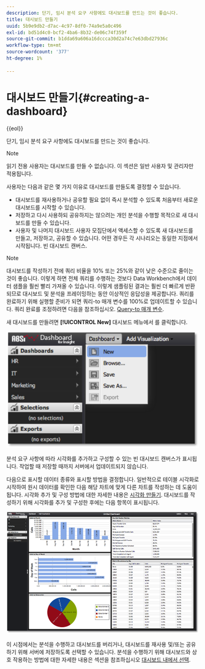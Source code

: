 ```yaml
---
description: 단기, 임시 분석 요구 사항에도 대시보드를 만드는 것이 좋습니다.
title: 대시보드 만들기
uuid: 5b9e9db2-d7ac-4c97-8df0-74a9e5a0c496
exl-id: bd51d4c0-bcf2-4ba6-8b32-de06c74f359f
source-git-commit: b1dda69a606a16dccca30d2a74c7e63dbd27936c
workflow-type: tm+mt
source-wordcount: '377'
ht-degree: 1%

---
```


# 대시보드 만들기{#creating-a-dashboard}

{{eol}}

단기, 임시 분석 요구 사항에도 대시보드를 만드는 것이 좋습니다.

>[!NOTE]
>
>읽기 전용 사용자는 대시보드를 만들 수 없습니다. 이 섹션은 일반 사용자 및 관리자만 적용됩니다.

사용자는 다음과 같은 몇 가지 이유로 대시보드를 만들도록 결정할 수 있습니다.

* 대시보드를 재사용하거나 공유할 필요 없이 즉시 분석할 수 있도록 처음부터 새로운 대시보드를 시작할 수 있습니다.
* 저장하고 다시 사용하되 공유하지는 않으려는 개인 분석을 수행할 목적으로 새 대시보드를 만들 수 있습니다.
* 사용자 및 나머지 대시보드 사용자 모집단에서 액세스할 수 있도록 새 대시보드를 만들고, 저장하고, 공유할 수 있습니다. 어떤 경우든 각 시나리오는 동일한 지점에서 시작됩니다. 빈 대시보드 캔버스.

>[!NOTE]
>
>대시보드를 작성하기 전에 쿼리 비율을 10% 또는 25%와 같이 낮은 수준으로 줄이는 것이 좋습니다. 이렇게 하면 전체 쿼리를 수행하는 것보다 Data Workbench에서 데이터 샘플을 훨씬 빨리 가져올 수 있습니다. 이렇게 샘플링된 결과는 훨씬 더 빠르게 반환되므로 대시보드 및 분석을 프레이밍하는 동안 이상적인 응답성을 제공합니다. 쿼리를 완료하기 위해 실행할 준비가 되면 쿼리-to 매개 변수를 100%로 업데이트할 수 있습니다. 쿼리 완료를 조정하려면 다음을 참조하십시오. [Query-to 매개 변수](../../../home/c-adobe-data-workbench-dashboard/c-dashboards/c-query-to-parameter.md#concept-33db106e28bc4108bca9e8d0a440d323).

새 대시보드를 만들려면 **[!UICONTROL New]** 대시보드 메뉴에서 를 클릭합니다.

![](assets/new_dashboard.png)

분석 요구 사항에 따라 시각화를 추가하고 구성할 수 있는 빈 대시보드 캔버스가 표시됩니다. 작업할 때 저장할 때까지 서버에서 업데이트되지 않습니다.

다음으로 표시할 데이터 종류와 표시할 방법을 결정합니다. 일반적으로 테이블 시각화로 시작하여 원시 데이터를 확인한 다음 해당 차트에 맞게 다른 차트를 작성하는 데 도움이 됩니다. 시각화 추가 및 구성 방법에 대한 자세한 내용은 [시각화 만들기](../../../home/c-adobe-data-workbench-dashboard/c-visualizations/t-creating-visualizations.md#task-c6f1d20fa2484aeeb9a8487625054ecf). 대시보드를 작성하기 위해 시각화를 추가 및 구성한 후에는 다음 항목이 표시됩니다.

![](assets/after_configure.png)

이 시점에서는 분석을 수행하고 대시보드를 버리거나, 대시보드를 재사용 및/또는 공유하기 위해 서버에 저장하도록 선택할 수 있습니다. 분석을 수행하기 위해 대시보드와 상호 작용하는 방법에 대한 자세한 내용은 섹션을 참조하십시오 [대시보드 내에서 선택](../../../home/c-adobe-data-workbench-dashboard/c-making-selections-within-the-dashboard/c-making-selections-within-the-dashboard.md#concept-0989862de0044cc4bbfd7f4441275fc4).
